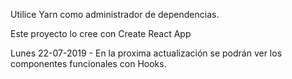Utilice Yarn como  administrador de dependencias.

Este proyecto lo cree con Create React App

Lunes 22-07-2019 - En la proxima actualización se podrán ver los componentes funcionales con Hooks.
